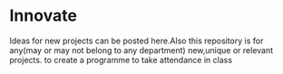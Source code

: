 # Innovate
Ideas for new projects can be posted here.Also this repository is for any(may or may not belong to any department) new,unique or relevant projects.
 to create a programme to take attendance in class
